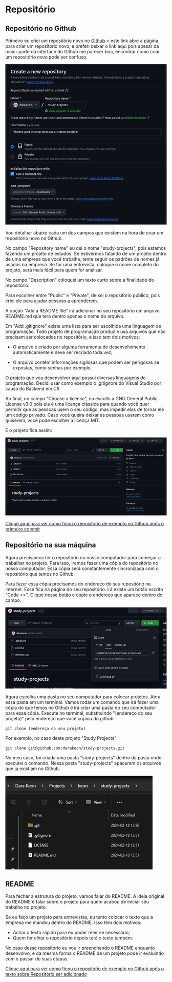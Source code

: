 # Repositório

## Repositório no Github

Primeiro eu criei um repositório novo no [Github] < este link abre a
página para criar um repositório novo, e preferi deixar o link aqui pois
apesar da maior parte da interface do Github me parecer boa, encontrar
como criar um repositório novo pode ser confuso.

![criação de repositório no Github](0.0.create-repository.png)

Vou detalhar abaixo cada um dos campos que existem na hora de criar um
repositório novo no Github.

No campo "Repository name" eu dei o nome "study-projects", pois estamos
fazendo um projeto de estudos. Se estivermos falando de um projeto
dentro de uma empresa que você trabalha, tente seguir os padrões de
nomes já usados na empresa. Se for uma entrevista, coloque o nome
completo do projeto, será mais fácil para quem for analisar.

No campo "Description" coloquei um texto curto sobre a finalidade do
repositório.

Para escolher entre "Public" e "Private", deixei o repositório público,
pois criei ele para ajudar pessoas a aprenderem.

A opção "Add a README file" irá adicionar no seu repositório um arquivo
README.md que terá dentro apenas o nome do arquivo.

Em "Add .gitignore" existe uma lista para ser escolhida uma linguagem de
programação. Todo projeto de programação produz e usa arquivos que não
precisam ser colocados no repositório, e isso tem dois motivos:

- O arquivo é criado por alguma ferramenta de desenvolvimento
automaticamente e deve ser recriado toda vez;

- O arquivo contém informações sigilosas que podem ser perigosas se
expostas, como senhas por exemplo.

O projeto que vou desenvolver aqui possui diversas linguagens de
programação. Decidi usar como exemplo o .gitignore do Visual Studio por
causa do Backend em C#.

Ao final, no campo "Choose a license", eu escolhi a GNU General Public
License v3.0 pois ela é uma licença clássica para quando você quer
permitir que as pessoas usem o seu código, mas impedir elas de tornar
ele um código privado. Caso você queira deixar as pessoas usarem como
quiserem, você pode escolher a licença MIT.

E o projeto fica assim:

![página inicial do projeto](0.1.start-page.png)

[Clique aqui para ver como ficou o repositório de exemplo no Github após o primeiro commit]



## Repositório na sua máquina

Agora precisamos ter o repositório no nosso computador para começar a
trabalhar no projeto. Para isso, iremos fazer uma cópia do repositório
no nosso computador. Essa cópia será constantemente sincronizada com o
repositório que temos no Github.

Para fazer essa cópia precisamos do endereço do seu repositório na
internet. Esse fica na página do seu repositório. Lá existe um botão
escrito "Code <>". Clique nesse botão e copie o endereço que aparece
dentro do campo.

![campo de endereço do Github](0.2.github-address.png)

Agora escolha uma pasta no seu computador para colocar projetos. Abra
essa pasta em um terminal. Vamos rodar um comando que irá fazer uma
cópia do que temos no Github e irá criar uma pasta no seu computador
para essa cópia. Execute no terminal, substituindo "(endereço do seu
projeto)" pelo endereço que você copiou do github:

```
git clone (endereço do seu projeto)
```

Por exemplo, no caso deste projeto "Study Projects":

```
git clone git@github.com:darakeon/study-projects.git
```

No meu caso, foi criada uma pasta "study-projects" dentro da pasta onde
executei o comando. Nessa pasta "study-projects" apaceram os arquivos
que já existiam no Github.

![pasta no windows](0.3.windows-folder.png)


## README

Para fechar a estrutura do projeto, vamos falar do README. A ideia
original do README é falar sobre o projeto para quem acabou de iniciar
seu trabalho no projeto.

Se eu faço um projeto para entrevistas, eu tento colocar o texto que a
empresa me mandou dentro do README. Isso tem dois motivos:
- Achar o texto rápido para eu poder reler se necessário;
- Quem for olhar o repositório depois terá o texto também.

No caso desse repositório eu vou ir preenchendo o README enquanto
desenvolvo, e da mesma forma o README de um projeto pode ir evoluindo
com o passar de suas etapas.

[Clique aqui para ver como ficou o repositório de exemplo no Github após o texto sobre Repositório ser adicionado]






[Github]:https://github.com/new
[Clique aqui para ver como ficou o repositório de exemplo no Github após o primeiro commit]:https://github.com/darakeon/study-projects/tree/0-first-commit
[Clique aqui para ver como ficou o repositório de exemplo no Github após o texto sobre Repositório ser adicionado]:https://github.com/darakeon/study-projects/tree/1-repo-text
